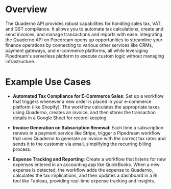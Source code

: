 # Overview

The Quaderno API provides robust capabilities for handling sales tax, VAT, and GST compliance. It allows you to automate tax calculations, create and send invoices, and manage transactions and reports with ease. Integrating the Quaderno API on Pipedream opens up opportunities to streamline your finance operations by connecting to various other services like CRMs, payment gateways, and e-commerce platforms, all while leveraging Pipedream's serverless platform to execute custom logic without managing infrastructure.

# Example Use Cases

- **Automated Tax Compliance for E-Commerce Sales**: Set up a workflow that triggers whenever a new order is placed in your e-commerce platform (like Shopify). The workflow calculates the appropriate taxes using Quaderno, creates an invoice, and then stores the transaction details in a Google Sheet for record-keeping.

- **Invoice Generation on Subscription Renewal**: Each time a subscription renews in a payment service like Stripe, trigger a Pipedream workflow that uses Quaderno to generate an invoice with the correct tax rates and sends it to the customer via email, simplifying the recurring billing process.

- **Expense Tracking and Reporting**: Create a workflow that listens for new expenses entered in an accounting app like QuickBooks. When a new expense is detected, the workflow adds the expense to Quaderno, calculates the tax implications, and then updates a dashboard in a BI tool like Tableau, providing real-time expense tracking and insights.

